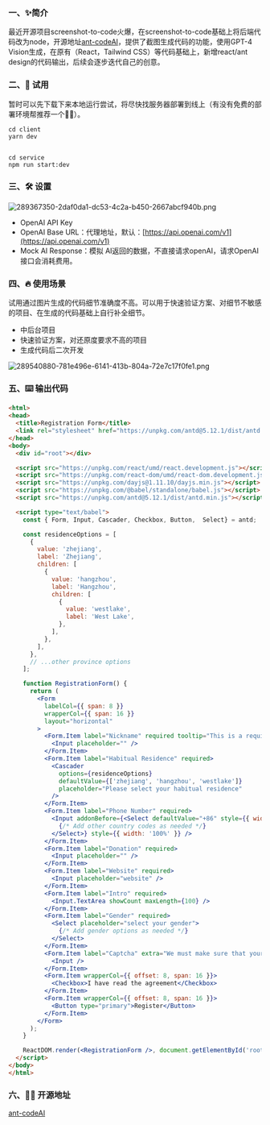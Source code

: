 ### 一、✨简介
最近开源项目screenshot-to-code火爆，在screenshot-to-code基础上将后端代码改为node，开源地址[ant-codeAI](https://github.com/sparrow-js/ant-codeAI)，提供了截图生成代码的功能，使用GPT-4 Vision生成，在原有（React，Tailwind CSS）等代码基础上，新增react/ant design的代码输出，后续会逐步迭代自己的创意。
### 二、🚀 试用
暂时可以先下载下来本地运行尝试，将尽快找服务器部署到线上（有没有免费的部署环境帮推荐一个🤦‍♂️）。
```shell
cd client
yarn dev


cd service
npm run start:dev
```
### 三、🛠 设置
![289367350-2daf0da1-dc53-4c2a-b450-2667abcf940b.png](https://cdn.nlark.com/yuque/0/2023/png/34596612/1702350602213-cb05d7ce-c7c2-4697-b3d3-ed4956991cb2.png#averageHue=%23fefefe&clientId=u9659d4b8-50be-4&from=drop&height=396&id=uf0b7c3b5&originHeight=914&originWidth=1116&originalType=binary&ratio=2&rotation=0&showTitle=false&size=107612&status=done&style=none&taskId=u595b0047-4951-413f-81bf-739df9bdb11&title=&width=484)

- OpenAI API Key
- OpenAI Base URL：代理地址，默认：[https://api.openai.com/v1](https://api.openai.com/v1)
- Mock AI Response：模拟 AI返回的数据，不直接请求openAI，请求OpenAI 接口会消耗费用。
### 四、🔥 使用场景
试用通过图片生成的代码细节准确度不高。可以用于快速验证方案、对细节不敏感的项目、在生成的代码基础上自行补全细节。

- 中后台项目
- 快速验证方案，对还原度要求不高的项目
- 生成代码后二次开发

![289540880-781e496e-6141-413b-804a-72e7c17f0fe1.png](https://cdn.nlark.com/yuque/0/2023/png/34596612/1702350890010-508d61d6-b2bd-4bde-9aec-43762f77cda6.png#averageHue=%23fbfbfb&clientId=u9659d4b8-50be-4&from=drop&id=uffc45433&originHeight=1338&originWidth=2694&originalType=binary&ratio=2&rotation=0&showTitle=false&size=304904&status=done&style=none&taskId=u3bae4fe3-35e8-418e-8657-62aa68977dd&title=)
### 五、⌨️ 输出代码
```html
<html>
<head>
  <title>Registration Form</title>
  <link rel="stylesheet" href="https://unpkg.com/antd@5.12.1/dist/antd.min.css">
</head>
<body>
  <div id="root"></div>

  <script src="https://unpkg.com/react/umd/react.development.js"></script>
  <script src="https://unpkg.com/react-dom/umd/react-dom.development.js"></script>
  <script src="https://unpkg.com/dayjs@1.11.10/dayjs.min.js"></script>
  <script src="https://unpkg.com/@babel/standalone/babel.js"></script>
  <script src="https://unpkg.com/antd@5.12.1/dist/antd.min.js"></script>

  <script type="text/babel">
    const { Form, Input, Cascader, Checkbox, Button,  Select} = antd;

    const residenceOptions = [
      {
        value: 'zhejiang',
        label: 'Zhejiang',
        children: [
          {
            value: 'hangzhou',
            label: 'Hangzhou',
            children: [
              {
                value: 'westlake',
                label: 'West Lake',
              },
            ],
          },
        ],
      },
      // ...other province options
    ];

    function RegistrationForm() {
      return (
        <Form
          labelCol={{ span: 8 }}
          wrapperCol={{ span: 16 }}
          layout="horizontal"
        >
          <Form.Item label="Nickname" required tooltip="This is a required field">
            <Input placeholder="" />
          </Form.Item>
          <Form.Item label="Habitual Residence" required>
            <Cascader
              options={residenceOptions}
              defaultValue={['zhejiang', 'hangzhou', 'westlake']}
              placeholder="Please select your habitual residence"
            />
          </Form.Item>
          <Form.Item label="Phone Number" required>
            <Input addonBefore={<Select defaultValue="+86" style={{ width: 70 }}>
              {/* Add other country codes as needed */}
            </Select>} style={{ width: '100%' }} />
          </Form.Item>
          <Form.Item label="Donation" required>
            <Input placeholder="" />
          </Form.Item>
          <Form.Item label="Website" required>
            <Input placeholder="website" />
          </Form.Item>
          <Form.Item label="Intro" required>
            <Input.TextArea showCount maxLength={100} />
          </Form.Item>
          <Form.Item label="Gender" required>
            <Select placeholder="select your gender">
              {/* Add gender options as needed */}
            </Select>
          </Form.Item>
          <Form.Item label="Captcha" extra="We must make sure that your are a human.">
            <Input />
          </Form.Item>
          <Form.Item wrapperCol={{ offset: 8, span: 16 }}>
            <Checkbox>I have read the agreement</Checkbox>
          </Form.Item>
          <Form.Item wrapperCol={{ offset: 8, span: 16 }}>
            <Button type="primary">Register</Button>
          </Form.Item>
        </Form>
      );
    }

    ReactDOM.render(<RegistrationForm />, document.getElementById('root'));
  </script>
</body>
</html>
```
### 六、🙋‍♂️ 开源地址
[ant-codeAI](https://github.com/sparrow-js/ant-codeAI)











